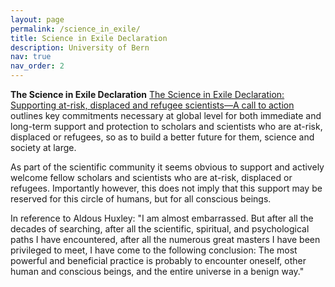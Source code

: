 ```yaml
---
layout: page
permalink: /science_in_exile/
title: Science in Exile Declaration
description: University of Bern
nav: true
nav_order: 2
---
```

**The Science in Exile Declaration**
[The Science in Exile Declaration: Supporting at-risk, displaced and refugee scientists—A call to action](https://www.interacademies.org/publication/science-exile-declaration-supporting-risk-displaced-and-refugee-scientists-call-action) outlines key commitments necessary at global level for both immediate and long-term support and protection to scholars and scientists who are at-risk, displaced or refugees, so as to build a better future for them, science and society at large.

As part of the scientific community it seems obvious to support and actively welcome fellow scholars and scientists who are at-risk, displaced or refugees. 
Importantly however, this does not imply that this support may be reserved for this circle of humans, but for all conscious beings. 

In reference to Aldous Huxley:
"I am almost embarrassed. But after all the decades of searching, after all the scientific, spiritual, and psychological paths I have encountered, after all the numerous great masters I have been privileged to meet, I have come to the following conclusion: The most powerful and beneficial practice is probably to encounter oneself, other human and conscious beings, and the entire universe in a benign way."


